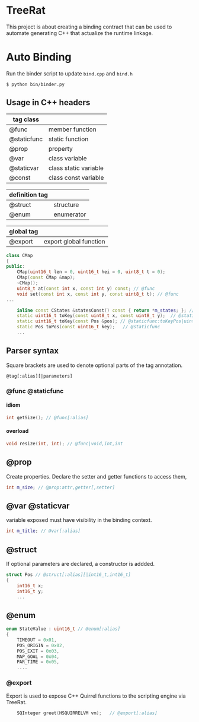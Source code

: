 # TreeRat

This project is about creating a binding contract that can be used to automate generating C++ that actualize the runtime linkage.

# Auto Binding

Run the binder script to update `bind.cpp` and `bind.h`

```
$ python bin/binder.py
```

## Usage in C++ headers

| tag class   |                       |
| ----------- | --------------------- |
| @func       | member function       |
| @staticfunc | static function       |
| @prop       | property              |
| @var        | class variable        |
| @staticvar  | class static variable |
| @const      | class const variable  |

| definition tag |            |
| -------------- | ---------- |
| @struct        | structure  |
| @enum          | enumerator |

| global tag |                        |
| ---------- | ---------------------- |
| @export    | export global function |

```cpp
class CMap
{
public:
    CMap(uint16_t len = 0, uint16_t hei = 0, uint8_t t = 0);
    CMap(const CMap &map);
    ~CMap();
    uint8_t at(const int x, const int y) const; // @func
    void set(const int x, const int y, const uint8_t t); // @func
...

    inline const CStates &statesConst() const { return *m_states; }; // @func
    static uint16_t toKey(const uint8_t x, const uint8_t y);  // @staticfunc|uint16_t,uint8_t,uint8_t
    static uint16_t toKey(const Pos &pos); // @staticfunc:toKeyPos|uint16_t,const Pos&
    static Pos toPos(const uint16_t key);   // @staticfunc
    ...

```

## Parser syntax

Square brackets are used to denote optional parts of the tag annotation.

```
@tag[:alias][|parameters]
```

### @func @staticfunc

#### idiom

```cpp
int getSize(); // @func[:alias]
```

#### overload

```cpp
void resize(int, int); // @func|void,int,int
```

## @prop

Create properties. Declare the setter and getter functions to access them,

```cpp
int m_size; // @prop:attr,getter[,setter]
```

## @var @staticvar

variable exposed must have visibility in the binding context.

```cpp
int m_title; // @var[:alias]
```

## @struct

If optional parameters are declared, a constructor is addded.

```cpp
struct Pos // @struct[:alias][|int16_t,int16_t]
{
    int16_t x;
    int16_t y;
    ...
```

## @enum

```cpp
enum StateValue : uint16_t // @enum[:alias]
{
    TIMEOUT = 0x01,
    POS_ORIGIN = 0x02,
    POS_EXIT = 0x03,
    MAP_GOAL = 0x04,
    PAR_TIME = 0x05,
    ....
```

### @export

Export is used to expose C++ Quirrel functions to the scripting engine via TreeRat.

```cpp
    SQInteger greet(HSQUIRRELVM vm);   // @export[:alias]
```
